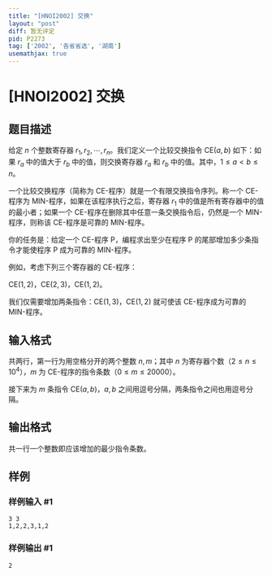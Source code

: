 ```yaml
---
title: "[HNOI2002] 交换"
layout: "post"
diff: 暂无评定
pid: P2273
tag: ['2002', '各省省选', '湖南']
usemathjax: true
---
```


# [HNOI2002] 交换
## 题目描述

给定 $n$ 个整数寄存器 $r_1,r_2,\cdots,r_n$。我们定义一个比较交换指令 $\text{CE}(a,b)$ 如下：如果 $r_a$ 中的值大于 $r_b$ 中的值，则交换寄存器 $r_a$ 和 $r_b$ 中的值。其中，$1\leq a<b\leq n$。

一个比较交换程序（简称为 CE-程序）就是一个有限交换指令序列。称一个 CE-程序为 MIN-程序，如果在该程序执行之后，寄存器 $r_1$ 中的值是所有寄存器中的值的最小者；如果一个 CE-程序在删除其中任意一条交换指令后，仍然是一个 MIN-程序，则称该 CE-程序是可靠的 MIN-程序。

你的任务是：给定一个 CE-程序 P，编程求出至少在程序 P 的尾部增加多少条指令才能使程序 P 成为可靠的 MIN-程序。

例如，考虑下列三个寄存器的 CE-程序：

$\text{CE}(1, 2)$，$\text{CE}(2, 3)$，$\text{CE}(1, 2)$。

我们仅需要增加两条指令：$\text{CE}(1, 3)$，$\text{CE}(1, 2)$ 就可使该 CE-程序成为可靠的 MIN-程序。
## 输入格式

共两行，第一行为用空格分开的两个整数 $n,m$；其中 $n$ 为寄存器个数（$2\leq n\leq 10 ^ 4$），$m$ 为 CE-程序的指令条数（$0\leq m\leq20000$）。

接下来为 $m$ 条指令 $\text{CE}(a,b)$，$a,b$ 之间用逗号分隔，两条指令之间也用逗号分隔。
## 输出格式

共一行一个整数即应该增加的最少指令条数。
## 样例

### 样例输入 #1
```
3 3
1,2,2,3,1,2

```
### 样例输出 #1
```
2
```
